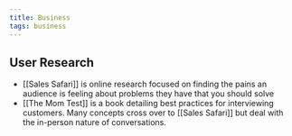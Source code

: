 ```yaml
---
title: Business
tags: business
---
```



## User Research

- [[Sales Safari]] is online research focused on finding the pains an audience is feeling about problems they have that you should solve
- [[The Mom Test]] is a book detailing best practices for interviewing customers. Many concepts cross over to [[Sales Safari]] but deal with the in-person nature of conversations.